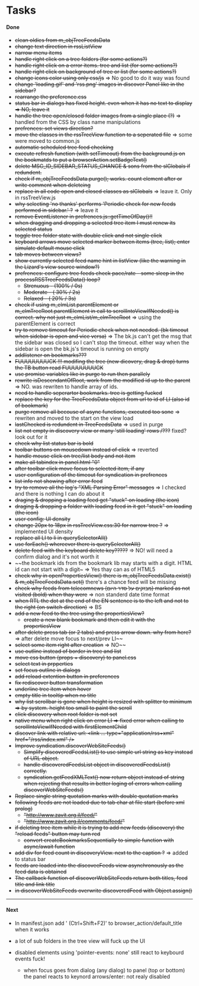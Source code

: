 # Tasks
#### Done
* ~~clean oldies from m_objTreeFeedsData~~
* ~~change text direction in rssListView~~
* ~~narrow menu items~~
* ~~handle right click on a tree folders (for some actions?)~~
* ~~handle right click on a error items. tree and list (for some actions?)~~
* ~~handle right click on background of tree or list  (for some actions?)~~
* ~~change icons color using only css/js~~ => No good to do it way was found
* ~~change 'loading.gif' and 'rss.png' images in discover Panel like in the sidebar?~~
* ~~rearrange the preference.css~~
* ~~status bar in dialogs has fixed height. even when it has no text to display => NO, leave it~~
* ~~handle the tree open/closed folder images from a single place (?)~~ => handled from the CSS by class name manipulations
* ~~prefrences: set views direction?~~
* ~~move the classes in the rssTreeView function to a seperated file~~ => some were moved to common.js
* ~~automatic scheduled tree feed checking~~
* ~~execute refresh function (with setTimeout) from the background.js on the bookmatds to put a browserAction.setBadgeText()~~
* ~~delete MSG_ID_SIDEBAR_STATUS_CHANGE & sons from the slGlobals if redundent.~~
* ~~check if m_objTreeFeedsData.purge(); works. count element after or write comment when deleteing~~
* ~~replace in all code open and closed classes as slGlobals~~ => leave it. Only in rssTreeView.js
* ~~why selecting 'no thanks' performs 'Periodic check for new feeds performed in sidebar.' ?~~ => leave it
* ~~remove EventListener in prefrences.js::getTimeOfDay()!!~~
* ~~when dragging and dropping a selected tree item I must renew its selected status~~
* ~~toggle tree folder state with double click and not single click~~
* ~~keyboard arrows move selected marker between items (tree, list); enter simulate default mouse click~~
* ~~tab moves between views?~~
* ~~show currently selected feed name hint in listView (like the warning in the Lizard's view source window?)~~
* ~~prefrences: configure tree feeds check pace/rate  - some sleep in the processRSSTreeFeedsData() loop?~~
  * ~~Strenuous - (100% / 0s)~~
  * ~~Moderate	- ( 30% / 2s)~~
  * ~~Relaxed   - ( 20% / 3s)~~
* ~~check if using m_elmList.parentElement or m_elmTreeRoot.parentElement in call to scrollIntoViewIfNeeded() is correct. why not just m_elmList/m_elmTreeRoot~~ => using the parentElement is correct
* ~~try to remove timeout for Periodic check when not needed. (bk timeout when sidebar is open and vice versa)~~ => The bk.js can't get the msg that the sidebar was closed so I can't stop the timeout. either way when the sidebar is open the bk.js's timeout is running on empty
* ~~addlistener on bookmarks???~~
* ~~FUUUUUUUUCK !!! modifing the tree (new dicovery, drag & drop) turns the TB button read FUUUUUUUUCK~~
* ~~use promise variables like in purge to run then parallely~~
* ~~rewrite isDescendantOfRoot, work from the modified id up to the parent~~ => NO. was rewriten to handle array of ids.
* ~~need to handle seperartor bookmarks. tree is getting fucked~~
* ~~replace the key for the TreeFeedsData object from url to id of LI (also id of bookmark)~~
* ~~purge remove all becouse of async functions, executed too sone~~ => rewriten and moved to the start on the view load
* ~~lastChecked is redundent in TreeFeedsData~~ => used in purge
* ~~list not empty in discovery view or many 'still loading' rows /???~~ fixed? look out for it
* ~~check why list status bar is bold~~
* ~~toolbar buttons on mousedown instead of click~~ => reverted
* ~~handle mouse click on tree/list body and not item~~
* ~~make all tabindex in panel.html "0"~~
* ~~after toolbar click move focus to selected item, if any~~
* ~~user configuration of the timeout for syndication in prefrences~~
* ~~list info not showing after error feed~~
* ~~try to remove all the log's "XML Parsing Error" messages~~ => I checked and there is nothing I can do about it
* ~~draging & dropping a loading feed get "stuck" on loading (the icon)~~
* ~~draging & dropping a folder with loading feed in it get "stuck" on loading (the icon)~~
* ~~user config: UI density~~
* ~~change 20px to 18px in rssTreeView.css:30 for narrow tree ?~~ => implemented UI density
* ~~replace all LI to li in querySelectorAll()~~
* ~~use forEach() whereever there is querySelectorAll()~~
* ~~delete feed with the keyboard delete key?????~~ => NO! will need a confirm dialog and it's not worth it
* ~~the bookmark ids from the bookmark lib may starts with a digit. HTML id can not start with a digit~ => Yes thay can as of HTML5
* ~~check why in openPropertiesView() there is m_objTreeFeedsData.exist() & m_objTreeFeedsData.set()~~ there's a chance feed will be missing
* ~~check why feeds from telecomnews (מבזקים על סדר היום) marked as not visited (bold) when thay were~~ => non standerd  date time format
* ~~when RTL the dot at the end of the EN sentence is to the left and not to the right (on switch direction)~~ => BS
* ~~add a new feed to the tree using the propertiesView?~~
  * ~~create a new blank bookmark and then edit it with the propertiesView~~
* ~~after delete press tab (or 2 tabs) and press arrow down. why from here?~~ => after delete move focus to next/prev LI~~
* ~~select some item right after creation~~ => NO~~
* ~~use outline instead of border in tree and list~~
* ~~move css button (props + discovery) to panel.css~~
* ~~select text in prpperties~~
* ~~set focus outline in dialogs~~
* ~~add reload extention button in preferences~~
* ~~fix rediscover button transformation~~
* ~~underline tree item when hover~~
* ~~empty title in tooltip when no title~~
* ~~why list scrollbar is gone when height is resized with splitter to minimum => by system. height too small to paint the scroll~~
* ~~click discovery when root folder is not set~~
* ~~native menu when right click on error LI => fixed error when calling to scrollIntoViewIfNeeded with firstElementChild~~
* ~~discover link with relative url: <link ... type="application/rss+xml" href="/rss/index.xml" />~~
* ~~Improve syndication.discoverWebSiteFeeds()~~
  * ~~Simplify discoveredFeedsList() to use simple url string as key instead of URL object.~~
  * ~~handle discoveredFeedsList object in discoveredFeedsList() correctly.~~
  * ~~syndication.getFeedXMLText() now return object instead of string when rejecting that results in better loging of errors when calling discoverWebSiteFeeds()~~
* ~~Replace single string quotation marks with double quotation marks~~
* ~~following feeds are not loaded due to tab char at file start (before xml prolog)~~
  * ~~"http://www.zavit.org.il/feed/"~~
  * ~~"http://www.zavit.org.il/comments/feed/"~~
* ~~if deleting tree item while it is trying to add new feeds (discovery) the "reload feeds" button may turn red~~
  * ~~convert createBookmarksSequentially to simple function with async/await function~~
* ~~add div for feed count in discoveryView. next to the caption ?~~ => added to status bar
* ~~feeds are loaded into the discoveeFeeds view asynchronously as the feed data is obtained~~
* ~~The callback function of discoverWebSiteFeeds return both titles, feed title and link title~~
* ~~in discoverWebSiteFeeds overwrite discoveredFeed with Object.assign()~~


---

#### Next

* In manifest.json add ' (Ctrl+Shift+F2)' to browser_action/default_title when it works
* a lot of sub folders in the tree view will fuck up the UI


* disabled elements using 'pointer-events: none' still react to keybourd events  fuck!
  * when focus goes from dialog (any dialog) to panel (top or bottom) the panel reacts to keynord arrows/enter: not realy disabled
